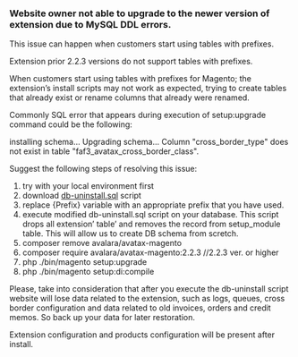 ### Website owner not able to upgrade to the newer version of extension due to MySQL DDL errors.

This issue can happen when customers start using tables with prefixes.

Extension prior 2.2.3 versions do not support tables with prefixes.

When customers start using tables with prefixes for Magento; the extension’s install scripts may not work as expected, trying to create tables that already exist or rename columns that already were renamed.

Commonly SQL error that appears during execution of setup:upgrade command could be the following:

installing schema... Upgrading schema... Column "cross_border_type" does not exist in table "faf3_avatax_cross_border_class".

Suggest the following steps of resolving this issue:
1. try with your local environment first
2. download [db-uninstall.sql](./db-uninstall.sql) script
3. replace {Prefix} variable with an appropriate prefix that you have used.
4. execute modified db-uninstall.sql script on your database. This script drops all extension’ table’ and removes the record from setup_module table. This will allow us to create DB schema from scretch.
5. composer remove avalara/avatax-magento
6. composer require avalara/avatax-magento:2.2.3 //2.2.3 ver. or higher
7. php ./bin/magento setup:upgrade
8. php ./bin/magento setup:di:compile

Please, take into consideration that after you execute the db-uninstall script website will lose data related to the extension, such as logs, queues, cross border configuration and data related to old invoices, orders and credit memos. So back up your data for later restoration.

Extension configuration and products configuration will be present after install.
